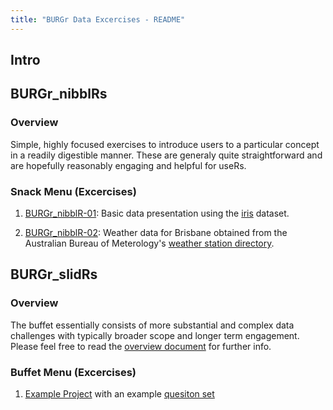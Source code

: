 ```yaml
---
title: "BURGr Data Excercises - README"
---
```


## Intro

## BURGr_nibblRs

### Overview

Simple, highly focused exercises to introduce users to a particular concept in a readily digestible manner. These are generaly quite straightforward and are hopefully reasonably engaging and helpful for useRs.

### Snack Menu (Excercises)

1. [BURGr_nibblR-01](https://github.com/AU-BURGr/data_exercises/blob/master/01_BURGr_nibblRs/questions/BURGr_nibblR-01_intro_with_iris-Q.md): Basic data presentation using the [iris](https://en.wikipedia.org/wiki/Iris_flower_data_set) dataset.

2. [BURGr_nibblR-02](https://github.com/AU-BURGr/data_exercises/blob/master/01_BURGr_nibblRs/questions/BURGr_nibblR-02_Brisbane_weather-pt1-Q.md): Weather data for Brisbane obtained from the Australian Bureau of Meterology's [weather station directory](http://www.bom.gov.au/climate/data/stations/).

## BURGr_slidRs

### Overview

The buffet essentially consists of more substantial and complex data challenges with typically broader scope and longer term engagement. Please feel free to read the [overview document](https://github.com/AU-BURGr/data_exercises/blob/master/01_BURGr_slidRs/strategy_proposal.md) for further info.

### Buffet Menu (Excercises)

1. [Example Project](https://github.com/AU-BURGr/data_exercises/blob/master/02_BURGr_slidRs/strategy_proposal.md##example-project) with an example [quesiton set](https://github.com/AU-BURGr/data_exercises/blob/master/02_BURGr_slidRs/strategy_proposal.md#potential-questions)


